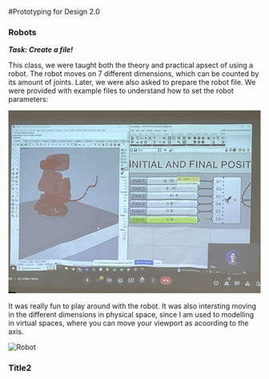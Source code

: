 #Prototyping for Design 2.0

### **Robots**

***Task: Create a file!***

This class, we were taught both the theory and practical apsect of using a robot. The robot moves on 7 different dimensions, which can be counted by its amount of joints. Later, we were also asked to prepare the robot file. We were provided with example files to understand how to set the robot parameters:

![Board](../images/Robots1.jpg)

It was really fun to play around with the robot. It was also intersting moving in the different dimensions in physical space, since I am used to modelling in virtual spaces, where you can move your viewport as acoording to the axis. 

![Robot](../images/Robots2.jpg)

### **Title2**